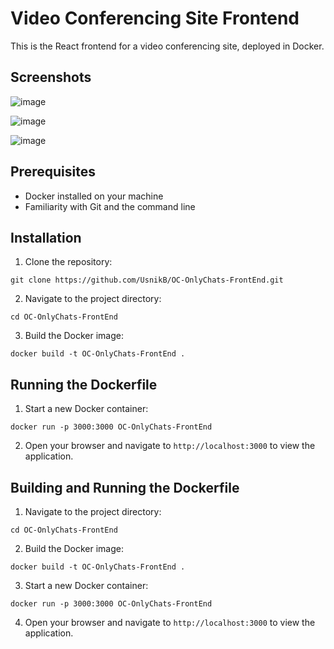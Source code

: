 # Video Conferencing Site Frontend
This is the React frontend for a video conferencing site, deployed in Docker.

## Screenshots
![image](https://github.com/UsnikB/OC-OnlyChats-FrontEnd/assets/22489448/921a8ab4-6098-4c26-86c4-dc7f03aa889a)

![image](https://github.com/UsnikB/OC-OnlyChats-FrontEnd/assets/22489448/5690bfd9-c3ab-4abf-9a1c-6f7750279048)

![image](https://github.com/UsnikB/OC-OnlyChats-FrontEnd/assets/22489448/871b04ce-6345-4daf-a38f-7071b4205b50)


## Prerequisites
- Docker installed on your machine
- Familiarity with Git and the command line

## Installation
1. Clone the repository: 
```
git clone https://github.com/UsnikB/OC-OnlyChats-FrontEnd.git
```
2. Navigate to the project directory: 

```
cd OC-OnlyChats-FrontEnd
```

3. Build the Docker image: 

```
docker build -t OC-OnlyChats-FrontEnd .
```

## Running the Dockerfile
1. Start a new Docker container: 

```
docker run -p 3000:3000 OC-OnlyChats-FrontEnd
```

2. Open your browser and navigate to `http://localhost:3000` to view the application.

## Building and Running the Dockerfile
1. Navigate to the project directory: 

```
cd OC-OnlyChats-FrontEnd
```

2. Build the Docker image: 

```
docker build -t OC-OnlyChats-FrontEnd .
```

3. Start a new Docker container: 

```
docker run -p 3000:3000 OC-OnlyChats-FrontEnd
```

4. Open your browser and navigate to `http://localhost:3000` to view the application.

